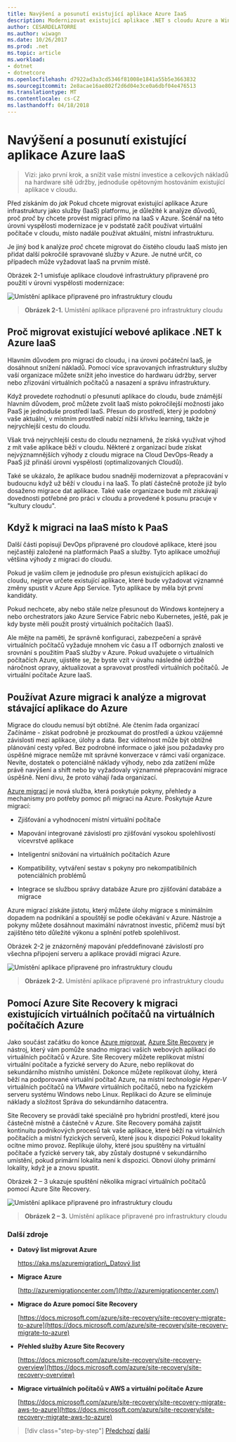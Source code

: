 ```yaml
---
title: Navýšení a posunutí existující aplikace Azure IaaS
description: Modernizovat existující aplikace .NET s cloudu Azure a Windows kontejnerů.
author: CESARDELATORRE
ms.author: wiwagn
ms.date: 10/26/2017
ms.prod: .net
ms.topic: article
ms.workload:
- dotnet
- dotnetcore
ms.openlocfilehash: d7922ad3a3cd5346f81008e1841a55b5e3663832
ms.sourcegitcommit: 2e8acae16ae802f2d6d04e3ce0a6dbf04e476513
ms.translationtype: MT
ms.contentlocale: cs-CZ
ms.lasthandoff: 04/18/2018
---
```

# <a name="lift-and-shift-existing-apps-azure-iaas"></a>Navýšení a posunutí existující aplikace Azure IaaS

> Vizi: jako první krok, a snížit vaše místní investice a celkových nákladů na hardware sítě údržby, jednoduše opětovným hostováním existující aplikace v cloudu.

Před získáním do *jak* Pokud chcete migrovat existující aplikace Azure infrastruktury jako služby (IaaS) platformu, je důležité k analýze důvodů, proč *proč* by chcete provést migraci přímo na IaaS v Azure. Scénář na této úrovni vyspělosti modernizace je v podstatě začít používat virtuální počítače v cloudu, místo nadále používat aktuální, místní infrastrukturu.

Je jiný bod k analýze *proč* chcete migrovat do čistého cloudu IaaS místo jen přidat další pokročilé spravované služby v Azure. Je nutné určit, co případech může vyžadovat IaaS na prvním místě.

Obrázek 2-1 umisťuje aplikace cloudové infrastruktury připravené pro použití v úrovni vyspělosti modernizace:

![Umístění aplikace připravené pro infrastruktury cloudu](./media/image2-1.png)

> **Obrázek 2-1.** Umístění aplikace připravené pro infrastruktury cloudu

## <a name="why-migrate-existing-net-web-applications-to-azure-iaas"></a>Proč migrovat existující webové aplikace .NET k Azure IaaS

Hlavním důvodem pro migraci do cloudu, i na úrovni počáteční IaaS, je dosáhnout snížení nákladů. Pomocí více spravovaných infrastruktury služby vaší organizace můžete snížit jeho investice do hardwaru údržby, server nebo zřizování virtuálních počítačů a nasazení a správu infrastruktury.

Když provedete rozhodnutí o přesunutí aplikace do cloudu, bude známější hlavním důvodem, proč můžete zvolit IaaS místo pokročilejší možnosti jako PaaS je jednoduše prostředí IaaS. Přesun do prostředí, který je podobný vaše aktuální, v místním prostředí nabízí nižší křivku learning, takže je nejrychlejší cestu do cloudu.

Však trvá nejrychlejší cestu do cloudu neznamená, že získá využívat výhod z mít vaše aplikace běží v cloudu. Některé z organizací bude získat nejvýznamnějších výhody z cloudu migrace na Cloud DevOps-Ready a PaaS již přináší úrovni vyspělosti (optimalizovaných Cloudů).

Také se ukázalo, že aplikace budou snadněji modernizovat a přepracování v budoucnu když už běží v cloudu i na IaaS. To platí částečně protože již bylo dosaženo migrace dat aplikace. Také vaše organizace bude mít získávají dovednosti potřebné pro práci v cloudu a provedené k posunu pracuje v "kultury cloudu".

## <a name="when-to-migrate-to-iaas-instead-of-to-paas"></a>Když k migraci na IaaS místo k PaaS

Další části popisují DevOps připravené pro cloudové aplikace, které jsou nejčastěji založené na platformách PaaS a služby. Tyto aplikace umožňují většina výhody z migraci do cloudu.

Pokud je vaším cílem je jednoduše pro přesun existujících aplikací do cloudu, nejprve určete existující aplikace, které bude vyžadovat významné změny spustit v Azure App Service. Tyto aplikace by měla být první kandidáty.

Pokud nechcete, aby nebo stále nelze přesunout do Windows kontejnery a nebo orchestrators jako Azure Service Fabric nebo Kubernetes, ještě, pak je kdy byste měli použít prostý virtuálních počítačích (IaaS).

Ale mějte na paměti, že správně konfiguraci, zabezpečení a správě virtuálních počítačů vyžaduje mnohem víc času a IT odborných znalosti ve srovnání s použitím PaaS služby v Azure. Pokud uvažujete o virtuálních počítačích Azure, ujistěte se, že byste vzít v úvahu následné údržbě náročnost opravy, aktualizovat a spravovat prostředí virtuálních počítačů. Je virtuální počítače Azure IaaS.

## <a name="use-azure-migrate-to-analyze-and-migrate-your-existing-applications-to-azure"></a>Používat Azure migraci k analýze a migrovat stávající aplikace do Azure

Migrace do cloudu nemusí být obtížné. Ale čtením řada organizací Začínáme - získat podrobně je prozkoumat do prostředí a úzkou vzájemné závislosti mezi aplikace, úlohy a data. Bez viditelnost může být obtížné plánování cesty vpřed. Bez podrobné informace o jaké jsou požadavky pro úspěšné migrace nemůže mít správné konverzace v rámci vaší organizace. Nevíte, dostatek o potenciálně náklady výhody, nebo zda zatížení může právě navýšení a shift nebo by vyžadovaly významné přepracování migrace úspěšně. Není divu, že proto váhají řada organizací.

[Azure migrací](https://aka.ms/azuremigrate) je nová služba, která poskytuje pokyny, přehledy a mechanismy pro potřeby pomoc při migraci na Azure. Poskytuje Azure migrací:

- Zjišťování a vyhodnocení místní virtuální počítače

- Mapování integrované závislostí pro zjišťování vysokou spolehlivostí vícevrstvé aplikace

- Inteligentní snižování na virtuálních počítačích Azure

- Kompatibility, vytváření sestav s pokyny pro nekompatibilních potenciálních problémů

- Integrace se službou správy databáze Azure pro zjišťování databáze a migrace

Azure migrací získáte jistotu, který můžete úlohy migrace s minimálním dopadem na podnikání a spouštějí se podle očekávání v Azure. Nástroje a pokyny můžete dosáhnout maximální návratnost investic, přičemž musí být zajištěno této důležité výkonu a splnění potřeb spolehlivost.

Obrázek 2-2 je znázorněný mapování předdefinované závislostí pro všechna připojení serveru a aplikace provádí migraci Azure.

![Umístění aplikace připravené pro infrastruktury cloudu](./media/image2-2.png)

> **Obrázek 2-2.** Umístění aplikace připravené pro infrastruktury cloudu

## <a name="use-azure-site-recovery-to-migrate-your-existing-vms-to-azure-vms"></a>Pomocí Azure Site Recovery k migraci existujících virtuálních počítačů na virtuálních počítačích Azure

Jako součást začátku do konce [Azure migrovat](https://aka.ms/azuremigrate), [Azure Site Recovery](https://docs.microsoft.com/azure/site-recovery/site-recovery-overview) je nástroj, který vám pomůže snadno migraci vašich webových aplikací do virtuálních počítačů v Azure. Site Recovery můžete replikovat místní virtuální počítače a fyzické servery do Azure, nebo replikovat do sekundárního místního umístění. Dokonce můžete replikovat úlohy, která běží na podporované virtuální počítač Azure, na místní *technologie Hyper-V* virtuálních počítačů na *VMware* virtuálních počítačů, nebo na fyzickém serveru systému Windows nebo Linux. Replikaci do Azure se eliminuje náklady a složitost Správa do sekundárního datacentra.

Site Recovery se provádí také speciálně pro hybridní prostředí, které jsou částečně místně a částečně v Azure. Site Recovery pomáhá zajistit kontinuitu podnikových procesů tak vaše aplikace, které běží na virtuálních počítačích a místní fyzických serverů, které jsou k dispozici Pokud lokality ocitne mimo provoz. Replikuje úlohy, které jsou spuštěny na virtuální počítače a fyzické servery tak, aby zůstaly dostupné v sekundárního umístění, pokud primární lokalita není k dispozici. Obnoví úlohy primární lokality, když je a znovu spustit.

Obrázek 2 – 3 ukazuje spuštění několika migrací virtuálních počítačů pomocí Azure Site Recovery.

![Umístění aplikace připravené pro infrastruktury cloudu](./media/image2-3.png)

> **Obrázek 2 – 3.** Umístění aplikace připravené pro infrastruktury cloudu

### <a name="additional-resources"></a>Další zdroje

- **Datový list migrovat Azure**

    [https://aka.ms/azuremigration\_Datový list](https://aka.ms/azuremigration\_datasheet)

- **Migrace Azure**

    [http://azuremigrationcenter.com/](http://azuremigrationcenter.com/)

- **Migrace do Azure pomocí Site Recovery**

    [https://docs.microsoft.com/azure/site-recovery/site-recovery-migrate-to-azure](https://docs.microsoft.com/azure/site-recovery/site-recovery-migrate-to-azure)

- **Přehled služby Azure Site Recovery**

    [https://docs.microsoft.com/azure/site-recovery/site-recovery-overview](https://docs.microsoft.com/azure/site-recovery/site-recovery-overview)

- **Migrace virtuálních počítačů v AWS a virtuální počítače Azure**

    [https://docs.microsoft.com/azure/site-recovery/site-recovery-migrate-aws-to-azure](https://docs.microsoft.com/azure/site-recovery/site-recovery-migrate-aws-to-azure)

>[!div class="step-by-step"]
[Předchozí](index.md)
[další](migrate-your-relational-databases-to-azure.md)
